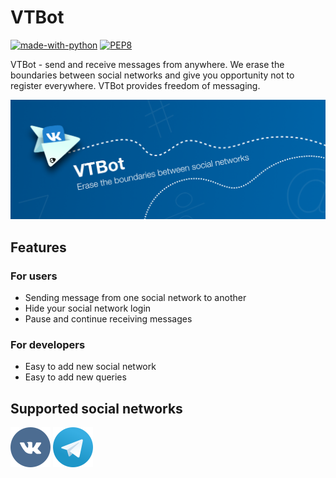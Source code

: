 # VTBot
[![made-with-python](https://img.shields.io/badge/Made%20with-Python-1f425f.svg)](https://www.python.org/)
[![PEP8](https://img.shields.io/badge/code%20style-pep8-orange.svg)](https://www.python.org/dev/peps/pep-0008/)



VTBot - send and receive messages from anywhere. We erase the boundaries between social networks and give you opportunity not to register everywhere. VTBot provides freedom of messaging. 

![Cover](https://github.com/farhit1/vtbot/blob/master/pics/cover3.png)

## Features
### For users
- Sending message from one social network to another
- Hide your social network login
- Pause and continue receiving messages

### For developers
- Easy to add new social network
- Easy to add new queries

## Supported social networks

[![VK][vk.icon]][vk.link]
[![Telegram][telegram.icon]][telegram.link]

[vk.icon]: https://github.com/farhit1/vtbot/blob/master/pics/vk64.png
[vk.link]: https://vk.com/vtbot

[telegram.icon]: https://github.com/farhit1/vtbot/blob/master/pics/telegram64.png
[telegram.link]: http://t.me/vtbot_bot

